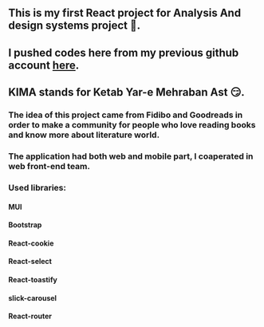 ## This is my first React project for Analysis And design systems project 🚴. 
## I pushed codes here from my previous github account <a href="https://github.com/Gholizadef1/Kima/tree/dev">here</a>.
## KIMA stands for Ketab Yar-e Mehraban Ast 😏.
### The idea of this project came from Fidibo and Goodreads in order to make a community for people who love reading books and know more about literature world.
### The application had both web and mobile part, I coaperated in web front-end team.
### Used libraries:
#### MUI
#### Bootstrap
#### React-cookie
#### React-select
#### React-toastify
#### slick-carousel
#### React-router 
